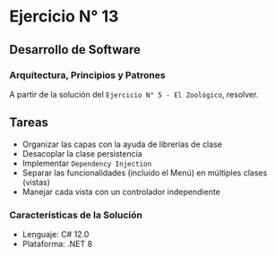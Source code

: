 # Ejercicio N° 13
## Desarrollo de Software
### Arquitectura, Principios y Patrones

A partir de la solución del `Ejercicio N° 5 - El Zoológico`, resolver.


## Tareas
- Organizar las capas con la ayuda de librerías de clase
- Desacoplar la clase persistencia
- Implementar `Dependency Injection`
- Separar las funcionalidades (incluido el Menú) en múltiples clases (vistas)
- Manejar cada vista con un controlador independiente

### Características de la Solución

- Lenguaje: C# 12.0
- Plataforma: .NET 8

